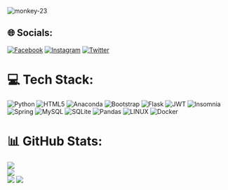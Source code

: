 ![monkey-23](https://user-images.githubusercontent.com/65195064/163495596-47019af9-d482-4e77-a7df-a56c7208a137.gif)


## 🌐 Socials:
[![Facebook](https://img.shields.io/badge/Facebook-%231877F2.svg?logo=Facebook&logoColor=white)](https://facebook.com/https://www.facebook.com/santiago.moyano.739) [![Instagram](https://img.shields.io/badge/Instagram-%23E4405F.svg?logo=Instagram&logoColor=white)](https://instagram.com/santimoyano98) [![Twitter](https://img.shields.io/badge/Twitter-%231DA1F2.svg?logo=Twitter&logoColor=white)](https://twitter.com/@MoyanoSanti28) 

# 💻 Tech Stack:
![Python](https://img.shields.io/badge/python-3670A0?style=for-the-badge&logo=python&logoColor=ffdd54) ![HTML5](https://img.shields.io/badge/html5-%23E34F26.svg?style=for-the-badge&logo=html5&logoColor=white) ![Anaconda](https://img.shields.io/badge/Anaconda-%2344A833.svg?style=for-the-badge&logo=anaconda&logoColor=white) ![Bootstrap](https://img.shields.io/badge/bootstrap-%23563D7C.svg?style=for-the-badge&logo=bootstrap&logoColor=white) ![Flask](https://img.shields.io/badge/flask-%23000.svg?style=for-the-badge&logo=flask&logoColor=white) ![JWT](https://img.shields.io/badge/JWT-black?style=for-the-badge&logo=JSON%20web%20tokens) ![Insomnia](https://img.shields.io/badge/Insomnia-black?style=for-the-badge&logo=insomnia&logoColor=5849BE) ![Spring](https://img.shields.io/badge/spring-%236DB33F.svg?style=for-the-badge&logo=spring&logoColor=white) ![MySQL](https://img.shields.io/badge/mysql-%2300f.svg?style=for-the-badge&logo=mysql&logoColor=white) ![SQLite](https://img.shields.io/badge/sqlite-%2307405e.svg?style=for-the-badge&logo=sqlite&logoColor=white) ![Pandas](https://img.shields.io/badge/pandas-%23150458.svg?style=for-the-badge&logo=pandas&logoColor=white) ![LINUX](https://img.shields.io/badge/Linux-FCC624?style=for-the-badge&logo=linux&logoColor=black) ![Docker](https://img.shields.io/badge/docker-%230db7ed.svg?style=for-the-badge&logo=docker&logoColor=white)
# 📊 GitHub Stats:
![](https://github-readme-stats.vercel.app/api?username=santiagomoyan0&theme=great-gatsby&hide_border=false&include_all_commits=false&count_private=true)<br/>
![](https://github-readme-streak-stats.herokuapp.com/?user=santiagomoyan0&theme=great-gatsby&hide_border=false)<br/>
![](https://github-readme-stats.vercel.app/api/top-langs/?username=santiagomoyan0&theme=great-gatsby&hide_border=false&include_all_commits=false&count_private=true&layout=compact)
[![](https://visitcount.itsvg.in/api?id=santiagomoyan0&icon=5&color=12)](https://visitcount.itsvg.in)



